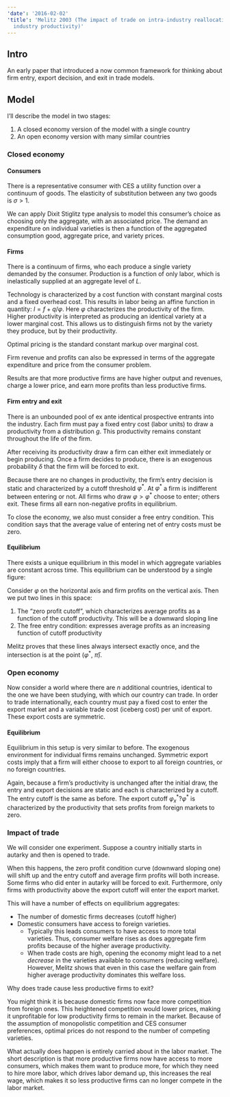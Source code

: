 ```yaml
---
'date': '2016-02-02'
'title': 'Melitz 2003 (The impact of trade on intra-industry reallocations and aggregate
  industry productivity)'
---
```


<h2 id="intro">Intro</h2>
<p>An early paper that introduced a now common framework for thinking about firm entry, export decision, and exit in trade models.</p>
<h2 id="model">Model</h2>
<p>I’ll describe the model in two stages:</p>
<ol type="1">
<li>A closed economy version of the model with a single country</li>
<li>An open economy version with many similar countries</li>
</ol>
<h3 id="closed-economy">Closed economy</h3>
<h4 id="consumers">Consumers</h4>
<p>There is a representative consumer with CES a utility function over a continuum of goods. The elasticity of substitution between any two goods is <span class="math inline"><em>σ</em> &gt; 1</span>.</p>
<p>We can apply Dixit Stiglitz type analysis to model this consumer’s choice as choosing only the aggregate, with an associated price. The demand an expenditure on individual varieties is then a function of the aggregated consumption good, aggregate price, and variety prices.</p>
<h4 id="firms">Firms</h4>
<p>There is a continuum of firms, who each produce a single variety demanded by the consumer. Production is a function of only labor, which is inelastically supplied at an aggregate level of <span class="math inline"><em>L</em></span>.</p>
<p>Technology is characterized by a cost function with constant marginal costs and a fixed overhead cost. This results in labor being an affine function in quantity: <span class="math inline"><em>l</em> = <em>f</em> + <em>q</em>/<em>φ</em></span>. Here <span class="math inline"><em>φ</em></span> characterizes the productivity of the firm. Higher productivity is interpreted as producing an identical variety at a lower marginal cost. This allows us to distinguish firms not by the variety they produce, but by their productivity.</p>
<p>Optimal pricing is the standard constant markup over marginal cost.</p>
<p>Firm revenue and profits can also be expressed in terms of the aggregate expenditure and price from the consumer problem.</p>
<p>Results are that more productive firms are have higher output and revenues, charge a lower price, and earn more profits than less productive firms.</p>
<h4 id="firm-entry-and-exit">Firm entry and exit</h4>
<p>There is an unbounded pool of ex ante identical prospective entrants into the industry. Each firm must pay a fixed entry cost (labor units) to draw a productivity from a distribution <span class="math inline"><em>g</em></span>. This productivity remains constant throughout the life of the firm.</p>
<p>After receiving its productivity draw a firm can either exit immediately or begin producing. Once a firm decides to produce, there is an exogenous probability <span class="math inline"><em>δ</em></span> that the firm will be forced to exit.</p>
<p>Because there are no changes in productivity, the firm’s entry decision is static and characterized by a cutoff threshold <span class="math inline"><em>φ</em><sup>*</sup></span>. At <span class="math inline"><em>φ</em><sup>*</sup></span> a firm is indifferent between entering or not. All firms who draw <span class="math inline"><em>φ</em> &gt; <em>φ</em><sup>*</sup></span> choose to enter; others exit. These firms all earn non-negative profits in equilibrium.</p>
<p>To close the economy, we also must consider a free entry condition. This condition says that the average value of entering net of entry costs must be zero.</p>
<h4 id="equilibrium">Equilibrium</h4>
<p>There exists a unique equilibrium in this model in which aggregate variables are constant across time. This equilibrium can be understood by a single figure:</p>
<!-- ![Melitz equilibrium](/Users/sglyon/Research/SargentReadingGroup/images/melitz_eqm.png) -->
<p>Consider <span class="math inline"><em>φ</em></span> on the horizontal axis and firm profits on the vertical axis. Then we put two lines in this space:</p>
<ol type="1">
<li>The “zero profit cutoff”, which characterizes average profits as a function of the cutoff productivity. This will be a downward sloping line</li>
<li>The free entry condition: expresses average profits as an increasing function of cutoff productivity</li>
</ol>
<p>Melitz proves that these lines always intersect exactly once, and the intersection is at the point (<span class="math inline"><em>φ</em><sup>*</sup></span>, <span class="math inline"><em>π̄</em></span>).</p>
<h3 id="open-economy">Open economy</h3>
<p>Now consider a world where there are <span class="math inline"><em>n</em></span> additional countries, identical to the one we have been studying, with which our country can trade. In order to trade internationally, each country must pay a fixed cost to enter the export market and a variable trade cost (iceberg cost) per unit of export. These export costs are symmetric.</p>
<h4 id="equilibrium-1">Equilibrium</h4>
<p>Equilibrium in this setup is very similar to before. The exogenous environment for individual firms remains unchanged. Symmetric export costs imply that a firm will either choose to export to all foreign countries, or no foreign countries.</p>
<p>Again, because a firm’s productivity is unchanged after the initial draw, the entry and export decisions are static and each is characterized by a cutoff. The entry cutoff is the same as before. The export cutoff <span class="math inline"><em>φ</em><sub><em>x</em></sub><sup>*</sup>?<em>φ</em><sup>*</sup></span> is characterized by the productivity that sets profits from foreign markets to zero.</p>
<h3 id="impact-of-trade">Impact of trade</h3>
<p>We will consider one experiment. Suppose a country initially starts in autarky and then is opened to trade.</p>
<p>When this happens, the zero profit condition curve (downward sloping one) will shift up and the entry cutoff and average firm profits will both increase. Some firms who did enter in autarky will be forced to exit. Furthermore, only firms with productivity above the export cutoff will enter the export market.</p>
<p>This will have a number of effects on equilibrium aggregates:</p>
<ul>
<li>The number of domestic firms decreases (cutoff higher)</li>
<li>Domestic consumers have access to foreign varieties.
<ul>
<li>Typically this leads consumers to have access to more total varieties. Thus, consumer welfare rises as does aggregate firm profits because of the higher average productivity.</li>
<li>When trade costs are high, opening the economy might lead to a net <em>decrease</em> in the varieties available to consumers (reducing welfare). However, Melitz shows that even in this case the welfare gain from higher average productivity dominates this welfare loss.</li>
</ul></li>
</ul>
<p>Why does trade cause less productive firms to exit?</p>
<p>You might think it is because domestic firms now face more competition from foreign ones. This heightened competition would lower prices, making it unprofitable for low productivity firms to remain in the market. Because of the assumption of monopolistic competition and CES consumer preferences, optimal prices do not respond to the number of competing varieties.</p>
<p>What actually does happen is entirely carried about in the labor market. The short description is that more productive firms now have access to more consumers, which makes them want to produce more, for which they need to hire more labor, which drives labor demand up, this increases the real wage, which makes it so less productive firms can no longer compete in the labor market.</p>

